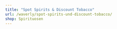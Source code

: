```yaml
---
title: "Spot Spirits & Discount Tobacco"
url: /waverly/spot-spirits-und-discount-tobacco/
shop: Spirituosen
---
```

